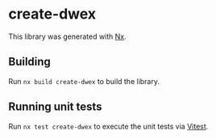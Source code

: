# create-dwex

This library was generated with [Nx](https://nx.dev).

## Building

Run `nx build create-dwex` to build the library.

## Running unit tests

Run `nx test create-dwex` to execute the unit tests via [Vitest](https://vitest.dev/).

